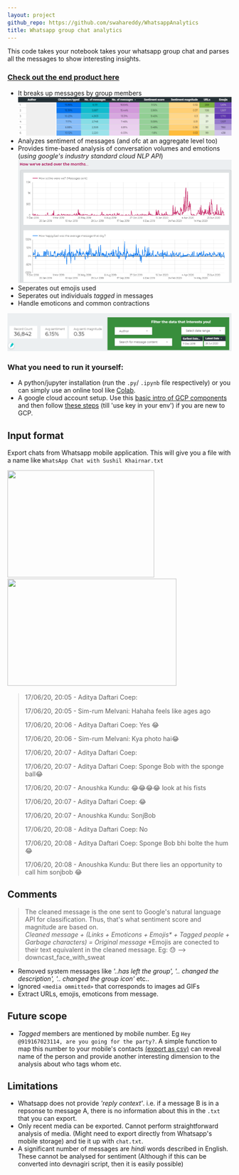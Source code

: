 ```yaml
---
layout: project
github_repo: https://github.com/swahareddy/WhatsappAnalytics
title: Whatsapp group chat analytics
---
```

<!-- # Whatsapp group chat analytics -->
This code takes your notebook takes your whatsapp group chat and parses all the messages to show interesting insights.
### [Check out the end product here](https://datastudio.google.com/reporting/d1a94683-9b57-4b6d-9282-ed31ac9cec04)

<lottie-player src="https://assets3.lottiefiles.com/packages/lf20_i0pPw5.json"  background="transparent"  speed="1"  style="width: 300px; height: 300px; text-align:right;"  loop  autoplay></lottie-player>

* It breaks up messages by group members
![MemberOverview](whatsapp_analytics_images/member_overview.png)
* Analyzes sentiment of messages (and ofc at an aggregate level too)
* Provides time-based analysis of conversation volumes and emotions (_using google's industry standard  cloud NLP API_)
![MemberOverview](whatsapp_analytics_images/timeseries1.png)
* Seperates out emojis used
* Seperates out individuals _tagged_ in messages
* Handle emoticons and common contractions

![MemberOverview](whatsapp_analytics_images/filter.png)


### What you need to run it yourself:
* A python/jupyter installation (run the `.py`/ `.ipynb` file respectively) or you can simply use an online tool like [Colab](http://colab.research.google.com/).
* A google cloud account setup. Use this [basic intro of GCP components](https://github.com/swahareddy/IndianMediaNegativity/blob/master/gcp_guide.md) and then follow [these steps](https://cloud.google.com/natural-language/docs/setup) (till 'use key in your env') if you are new to GCP.

## Input format

Export chats from Whatsapp mobile application. This will give you a file with a name like `WhatsApp Chat with Sushil Khairnar.txt`

<img src="https://github.com/swahareddy/gpt2AI_whatsapp_simulation/blob/master/readme_images/WhatsApp%20Image%202020-08-02%20at%2011.52.43.jpeg" height="240" width="330"> <img src="https://github.com/swahareddy/gpt2AI_whatsapp_simulation/blob/master/readme_images/WhatsApp%20Image%202020-08-02%20at%2011.52.43%20(1).jpeg" height="240" width="380">


> 17/06/20, 20:05 - Aditya Daftari Coep: <Media omitted>
> 
> 17/06/20, 20:05 - Sim-rum Melvani: Hahaha feels like ages ago
> 
> 17/06/20, 20:06 - Aditya Daftari Coep: Yes 😂
> 
> 17/06/20, 20:06 - Sim-rum Melvani: Kya photo hai😂
> 
> 17/06/20, 20:07 - Aditya Daftari Coep: <Media omitted>
> 
> 17/06/20, 20:07 - Aditya Daftari Coep: Sponge Bob with the sponge ball😂
> 
> 17/06/20, 20:07 - Anoushka Kundu: 😂😂😂😂 look at his fists
> 
> 17/06/20, 20:07 - Aditya Daftari Coep: 😂
> 
> 17/06/20, 20:07 - Anoushka Kundu: SonjBob
> 
> 17/06/20, 20:08 - Aditya Daftari Coep: No
>
> 17/06/20, 20:08 - Aditya Daftari Coep: Sponge Bob bhi bolte the hum 😂
>
> 17/06/20, 20:08 - Anoushka Kundu: But there lies an opportunity to call him sonjbob 😂

## Comments  
> The cleaned message is the one sent to Google's natural language API for classification. Thus, that's what sentiment score and magnitude are based on.  
_Cleaned message + (Links + Emoticons + Emojis* + Tagged people + Garbage characters) = Original message_
*Emojis are conected to their text equivalent in the cleaned message. Eg: 😓 --> downcast_face_with_sweat

* Removed system messages like _'..has left the group', '.. changed the description', '.. changed the group icon'_ etc..
* Ignored `<media ommitted>` that corresponds to images ad GIFs
* Extract URLs, emojis, emoticons from message. 

## Future scope
* _Tagged_ members are mentioned by mobile number. Eg `Hey @919167023114, are you going for the party?`. A simple function to map this number to your mobile's contacts [(export as csv)](https://contacts.google.com/) can reveal name of the person and provide another interesting dimension to the analysis about who tags whom etc.

## Limitations
* Whatsapp does not provide _'reply context'_. i.e. if a message B is in a repsonse to message A, there is no information about this in the `.txt` that you can export.
* Only recent media can be exported. Cannot perform straightforward analysis of media. (Might need to export directly from Whatsapp's mobile storage) and tie it up with `chat.txt`.
* A significant number of messages are _hindi_ words described in English. These cannot be analysed for sentiment (Although if this can be converted into devnagiri script, then it is easily possible)
